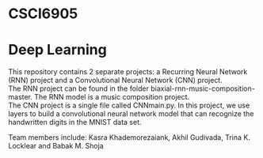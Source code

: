 # CSCI6905
# Deep Learning
This repository contains 2 separate projects:  a Recurring Neural Network (RNN) project and a Convolutional Neural Network (CNN) project.  
The RNN project can be found in the folder biaxial-rnn-music-composition-master.  The RNN model is a music composition project.  
The CNN project is a single file called CNNmain.py.  In this project, we use layers to build a convolutional neural network model that can recognize the handwritten digits in the MNIST data set.  

Team members include:  Kasra Khademorezaiank, Akhil Gudivada, Trina K. Locklear and Babak M. Shoja
